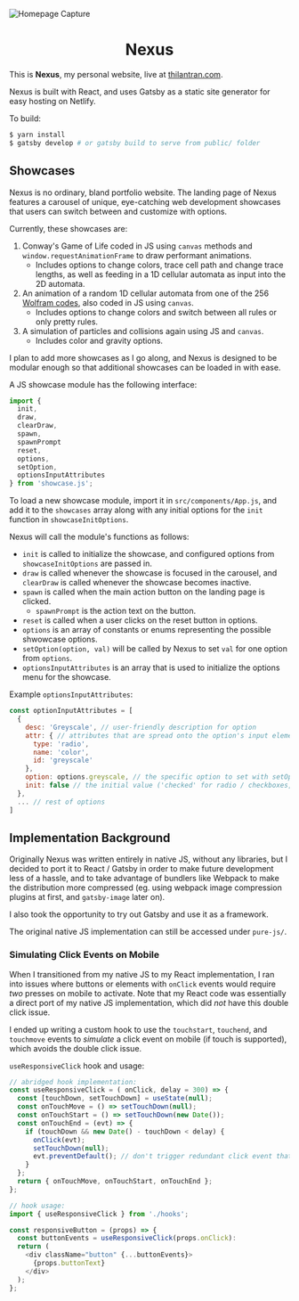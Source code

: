 ![Homepage Capture](https://user-images.githubusercontent.com/44995807/92079786-5ddde080-ed75-11ea-8575-8227312adf80.PNG)

<h1 align="center">Nexus</h1>

This is **Nexus**, my personal website, live at [thilantran.com](thilantran.com).

Nexus is built with React, and uses Gatsby as a static site generator for easy hosting on Netlify.

To build:
```bash
$ yarn install
$ gatsby develop # or gatsby build to serve from public/ folder
```
## Showcases

Nexus is no ordinary, bland portfolio website.
The landing page of Nexus features a carousel of unique, eye-catching web development showcases that
users can switch between and customize with options.

Currently, these showcases are:

1. Conway's Game of Life coded in JS using `canvas` methods and `window.requestAnimationFrame` to draw performant animations.
    - Includes options to change colors, trace cell path and change trace lengths, as well as feeding in a 1D cellular automata as input into the 2D automata.
2. An animation of a random 1D cellular automata from one of the 256 [Wolfram codes](https://plato.stanford.edu/entries/cellular-automata/supplement.html), also coded in JS using `canvas`.
    - Includes options to change colors and switch between all rules or only pretty rules.
3. A simulation of particles and collisions again using JS and `canvas`.
    - Includes color and gravity options.

I plan to add more showcases as I go along,
and Nexus is designed to be modular enough so that additional showcases can be loaded in with ease.

A JS showcase module has the following interface:
```js
import {
  init,
  draw,
  clearDraw,
  spawn,
  spawnPrompt
  reset,
  options,
  setOption,
  optionsInputAttributes
} from 'showcase.js';
```
To load a new showcase module, import it in `src/components/App.js`, and add it to the `showcases` array along with
any initial options for the `init` function in `showcaseInitOptions`.

Nexus will call the module's functions as follows:
- `init` is called to initialize the showcase, and configured options from `showcaseInitOptions` are passed in.
- `draw` is called whenever the showcase is focused in the carousel, and `clearDraw` is called whenever the showcase becomes inactive.
- `spawn` is called when the main action button on the landing page is clicked.
  - `spawnPrompt` is the action text on the button.
- `reset` is called when a user clicks on the reset button in options.
- `options` is an array of constants or enums representing the possible shwowcase options.
- `setOption(option, val)` will be called by Nexus to set `val` for one option from `options`.
- `optionsInputAttributes` is an array that is used to initialize the options menu for the showcase.

Example `optionsInputAttributes`:
```js
const optionInputAttributes = [
  {
    desc: 'Greyscale', // user-friendly description for option
    attr: { // attributes that are spread onto the option's input element
      type: 'radio',
      name: 'color',
      id: 'greyscale'
    },
    option: options.greyscale, // the specific option to set with setOption (enum or constant)
    init: false // the initial value ('checked' for radio / checkboxes, or 'value' otherwise)
  },
  ... // rest of options
]
```
## Implementation Background

Originally Nexus was written entirely in native JS, without any libraries,
but I decided to port it to React / Gatsby in order to make future development less of a hassle,
and to take advantage of bundlers like Webpack to make the distribution more compressed
(eg. using webpack image compression plugins at first, and `gatsby-image` later on).

I also took the opportunity to try out Gatsby and use it as a framework.

The original native JS implementation can still be accessed under `pure-js/`.

### Simulating Click Events on Mobile

When I transitioned from my native JS to my React implementation,
I ran into issues where buttons or elements with `onClick` events would require *two* presses on mobile to activate.
Note that my React code was essentially a direct port of my native JS implementation,
which did *not* have this double click issue.

I ended up writing a custom hook to use the `touchstart`, `touchend`, and `touchmove` events
to *simulate* a click event on mobile (if touch is supported), which avoids the double click issue.

`useResponsiveClick` hook and usage:
```js
// abridged hook implementation:
const useResponsiveClick = ( onClick, delay = 300) => {
  const [touchDown, setTouchDown] = useState(null);
  const onTouchMove = () => setTouchDown(null);
  const onTouchStart = () => setTouchDown(new Date());
  const onTouchEnd = (evt) => {
    if (touchDown && new Date() - touchDown < delay) {
      onClick(evt);
      setTouchDown(null);
      evt.preventDefault(); // don't trigger redundant click event that can occcur
    }
  };
  return { onTouchMove, onTouchStart, onTouchEnd };
};

// hook usage:
import { useResponsiveClick } from './hooks';

const responsiveButton = (props) => {
  const buttonEvents = useResponsiveClick(props.onClick):
  return (
    <div className="button" {...buttonEvents}>
      {props.buttonText}
    </div>
  );
};
```
